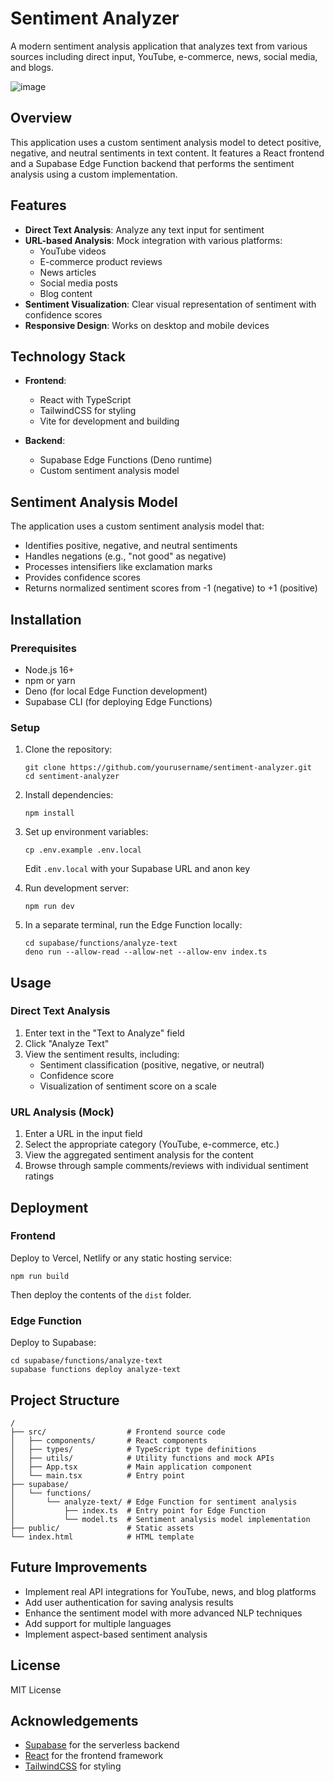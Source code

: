 # Sentiment Analyzer

A modern sentiment analysis application that analyzes text from various sources including direct input, YouTube, e-commerce, news, social media, and blogs.

![image](https://github.com/user-attachments/assets/ffa868dd-cecb-4d99-83d0-5e3e8351eb9a)


## Overview

This application uses a custom sentiment analysis model to detect positive, negative, and neutral sentiments in text content. It features a React frontend and a Supabase Edge Function backend that performs the sentiment analysis using a custom implementation.

## Features

- **Direct Text Analysis**: Analyze any text input for sentiment
- **URL-based Analysis**: Mock integration with various platforms:
  - YouTube videos
  - E-commerce product reviews
  - News articles
  - Social media posts
  - Blog content
- **Sentiment Visualization**: Clear visual representation of sentiment with confidence scores
- **Responsive Design**: Works on desktop and mobile devices

## Technology Stack

- **Frontend**:
  - React with TypeScript
  - TailwindCSS for styling
  - Vite for development and building

- **Backend**:
  - Supabase Edge Functions (Deno runtime)
  - Custom sentiment analysis model

## Sentiment Analysis Model

The application uses a custom sentiment analysis model that:

- Identifies positive, negative, and neutral sentiments
- Handles negations (e.g., "not good" as negative)
- Processes intensifiers like exclamation marks
- Provides confidence scores
- Returns normalized sentiment scores from -1 (negative) to +1 (positive)

## Installation

### Prerequisites

- Node.js 16+
- npm or yarn
- Deno (for local Edge Function development)
- Supabase CLI (for deploying Edge Functions)

### Setup

1. Clone the repository:
   ```
   git clone https://github.com/yourusername/sentiment-analyzer.git
   cd sentiment-analyzer
   ```

2. Install dependencies:
   ```
   npm install
   ```

3. Set up environment variables:
   ```
   cp .env.example .env.local
   ```
   Edit `.env.local` with your Supabase URL and anon key

4. Run development server:
   ```
   npm run dev
   ```

5. In a separate terminal, run the Edge Function locally:
   ```
   cd supabase/functions/analyze-text
   deno run --allow-read --allow-net --allow-env index.ts
   ```

## Usage

### Direct Text Analysis

1. Enter text in the "Text to Analyze" field
2. Click "Analyze Text"
3. View the sentiment results, including:
   - Sentiment classification (positive, negative, or neutral)
   - Confidence score
   - Visualization of sentiment score on a scale

### URL Analysis (Mock)

1. Enter a URL in the input field
2. Select the appropriate category (YouTube, e-commerce, etc.)
3. View the aggregated sentiment analysis for the content
4. Browse through sample comments/reviews with individual sentiment ratings

## Deployment

### Frontend

Deploy to Vercel, Netlify or any static hosting service:

```
npm run build
```

Then deploy the contents of the `dist` folder.

### Edge Function

Deploy to Supabase:

```
cd supabase/functions/analyze-text
supabase functions deploy analyze-text
```

## Project Structure

```
/
├── src/                  # Frontend source code
│   ├── components/       # React components
│   ├── types/            # TypeScript type definitions
│   ├── utils/            # Utility functions and mock APIs
│   ├── App.tsx           # Main application component
│   └── main.tsx          # Entry point
├── supabase/
│   └── functions/
│       └── analyze-text/ # Edge Function for sentiment analysis
│           ├── index.ts  # Entry point for Edge Function
│           └── model.ts  # Sentiment analysis model implementation
├── public/               # Static assets
└── index.html            # HTML template
```

## Future Improvements

- Implement real API integrations for YouTube, news, and blog platforms
- Add user authentication for saving analysis results
- Enhance the sentiment model with more advanced NLP techniques
- Add support for multiple languages
- Implement aspect-based sentiment analysis

## License

MIT License

## Acknowledgements

- [Supabase](https://supabase.com/) for the serverless backend
- [React](https://reactjs.org/) for the frontend framework
- [TailwindCSS](https://tailwindcss.com/) for styling 
